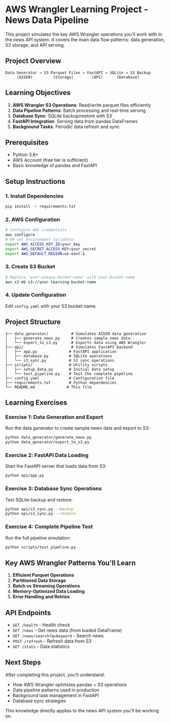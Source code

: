 # AWS Wrangler Learning Project - News Data Pipeline

This project simulates the key AWS Wrangler operations you'll work with in the news API system. It covers the main data flow patterns: data generation, S3 storage, and API serving.

## Project Overview

```
Data Generator → S3 Parquet Files → FastAPI → SQLite ↔ S3 Backup
     (AIGEN)         (Storage)        (API)      (Database)
```

## Learning Objectives

1. **AWS Wrangler S3 Operations**: Read/write parquet files efficiently
2. **Data Pipeline Patterns**: Batch processing and real-time serving
3. **Database Sync**: SQLite backup/restore with S3
4. **FastAPI Integration**: Serving data from pandas DataFrames
5. **Background Tasks**: Periodic data refresh and sync

## Prerequisites

- Python 3.8+
- AWS Account (free tier is sufficient)
- Basic knowledge of pandas and FastAPI

## Setup Instructions

### 1. Install Dependencies
```bash
pip install -r requirements.txt
```

### 2. AWS Configuration
```bash
# Configure AWS credentials
aws configure
# OR set environment variables:
export AWS_ACCESS_KEY_ID=your_key
export AWS_SECRET_ACCESS_KEY=your_secret
export AWS_DEFAULT_REGION=us-east-1
```

### 3. Create S3 Bucket
```bash
# Replace 'your-unique-bucket-name' with your bucket name
aws s3 mb s3://your-learning-bucket-name
```

### 4. Update Configuration
Edit `config.yaml` with your S3 bucket name.

## Project Structure

```
├── data_generator/          # Simulates AIGEN data generation
│   ├── generate_news.py     # Creates sample news data
│   └── export_to_s3.py      # Exports data using AWS Wrangler
├── api/                     # Simulates FastAPI backend
│   ├── app.py              # FastAPI application
│   ├── database.py         # SQLite operations
│   └── s3_sync.py          # S3 sync operations
├── scripts/                # Utility scripts
│   ├── setup_data.py       # Initial data setup
│   └── test_pipeline.py    # Test the complete pipeline
├── config.yaml             # Configuration file
├── requirements.txt        # Python dependencies
└── README.md              # This file
```

## Learning Exercises

### Exercise 1: Data Generation and Export
Run the data generator to create sample news data and export to S3:
```bash
python data_generator/generate_news.py
python data_generator/export_to_s3.py
```

### Exercise 2: FastAPI Data Loading
Start the FastAPI server that loads data from S3:
```bash
python api/app.py
```

### Exercise 3: Database Sync Operations
Test SQLite backup and restore:
```bash
python api/s3_sync.py --backup
python api/s3_sync.py --restore
```

### Exercise 4: Complete Pipeline Test
Run the full pipeline simulation:
```bash
python scripts/test_pipeline.py
```

## Key AWS Wrangler Patterns You'll Learn

1. **Efficient Parquet Operations**
2. **Partitioned Data Storage**
3. **Batch vs Streaming Operations**
4. **Memory-Optimized Data Loading**
5. **Error Handling and Retries**

## API Endpoints

- `GET /health` - Health check
- `GET /news` - Get news data (from loaded DataFrame)
- `GET /news/search?q=keyword` - Search news
- `POST /refresh` - Refresh data from S3
- `GET /stats` - Data statistics

## Next Steps

After completing this project, you'll understand:
- How AWS Wrangler optimizes pandas + S3 operations
- Data pipeline patterns used in production
- Background task management in FastAPI
- Database sync strategies

This knowledge directly applies to the news API system you'll be working on. 